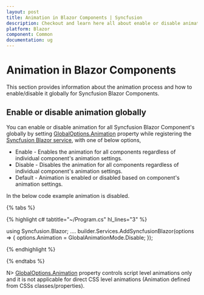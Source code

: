 ```yaml
---
layout: post
title: Animation in Blazor Components | Syncfusion
description: Checkout and learn here all about enable or disable animation globally for Syncfusion Blazor Components.
platform: Blazor
component: Common
documentation: ug
---
```


# Animation in Blazor Components

This section provides information about the animation process and how to enable/disable it globally for Syncfusion Blazor Components.

## Enable or disable animation globally

You can enable or disable animation for all Syncfusion Blazor Component's globally by setting [GlobalOptions.Animation](https://help.syncfusion.com/cr/blazor/Syncfusion.Blazor.GlobalOptions.html#Syncfusion_Blazor_GlobalOptions_Animation) property while registering the [Syncfusion Blazor service](https://help.syncfusion.com/cr/blazor/Syncfusion.Blazor.SyncfusionBlazor.html#Syncfusion_Blazor_SyncfusionBlazor_AddSyncfusionBlazor_Microsoft_Extensions_DependencyInjection_IServiceCollection_System_Action_Syncfusion_Blazor_GlobalOptions__), with one of below options,

* Enable - Enables the animation for all components regardless of individual component's animation settings.
* Disable - Disables the animation for all components regardless of individual component's animation settings.
* Default - Animation is enabled or disabled based on component's animation settings.

In the below code example animation is disabled.

{% tabs %}

{% highlight c# tabtitle="~/Program.cs" hl_lines="3" %}

using Syncfusion.Blazor;
....
builder.Services.AddSyncfusionBlazor(options => { options.Animation = GlobalAnimationMode.Disable; });


{% endhighlight %}

{% endtabs %}

N> [GlobalOptions.Animation](https://help.syncfusion.com/cr/blazor/Syncfusion.Blazor.GlobalOptions.html#Syncfusion_Blazor_GlobalOptions_Animation) property controls script level animations only and it is not applicable for direct CSS level animations (Animation defined from CSSs classes/properties).

